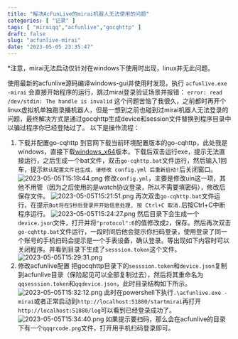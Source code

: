 ```yaml
---
title: "解决AcFunLive的mirai机器人无法使用的问题"
categories: [ "记录" ]
tags: [ "miraiqq","acfunlive","gocqhttp" ]
draft: false
slug: "acfunlive-mirai"
date: "2023-05-05 23:35:47"
---
```


*注意，mirai无法启动仅针对在windows下使用时出现，linux并无此问题。


<!--more-->

使用最新的acfunlive源码编译windows-gui并使用时发现，执行
```acfunlive.exe -mirai```
会直接开始程序的运行，跳过mirai登录验证场景并报错：
```error: read /dev/stdin: The handle is invalid```
这个问题苦恼了我很久，之前都时再开个linux虚拟机单独跑录播机器人，但是一想到之前也碰到过mirai机器人无法登录的问题，最终解决方式是通过gocqhttp生成device和session文件替换到程序目录中以骗过程序你已经登陆过了。
以下是操作流程：

 1. 下载并配置go-cqhttp
到官网下载当前环境配置版本的go-cqhttp，此处我是windows，直接下载[windows_x64][1]版本。下载后双击运行exe，提示无法直接运行，之后生成一个bat文件，双击`go-cqhttp.bat`文件运行，然后输入1回车，提示`默认配置文件已生成，请修改 config.yml 后重新启动!`后关闭窗口。
![2023-05-05T15:19:44.png][2]
修改`config.yml`，主要是修改uin这一项，其他不用管（因为之后使用的是watch协议登录，所以不需要填密码），修改后保存文件。
![2023-05-05T15:21:51.png][3]
再次双击`go-cqhttp.bat`文件运行，在提示`Bot将在5秒后登录并开始信息处理, 按 Ctrl+C 取消.`后按Ctrl+C中断程序运行。
![2023-05-05T15:24:27.png][4]
然后目录下会生成一个`device.json`文件，打开并将`"protocol":6`的值修改成`2`，保存。然后再次双击`go-cqhttp.bat`文件运行，一段时间后他会提示你扫码登录，使用登录了同一个账号的手机扫码会提示是一个手表设备，确认登录。等出现如下内容时可以关闭程序。并看到目录下生成了`sesssion.token`这个文件。
![2023-05-05T15:29:31.png][5]
 2. 修改acfunlive配置
把gocqhttp目录下的`sesssion.token`和`device.json`复制到acfunlive目录（保险起见可以全部复制过去），然后将其重命名为`qqsesssion.token`和`qqdevice.json`，此时目录结构如下所示。
![2023-05-05T15:32:12.png][6]
此时在powershell下执行`.\acfunlive.exe -mirai`或者正常启动到`http://localhost:51880/startmirai`再打开`http://localhost:51880/log`可以看到已经登录成功了。
![2023-05-05T15:34:40.png][7]
如果提示要扫码，那么会在acfunlive的目录下有一个`qqqrcode.png`文件，打开用手机扫码登录即可。


  [1]: https://github.com/Mrs4s/go-cqhttp/releases/download/v1.0.1/go-cqhttp_windows_amd64.exe
  [2]: https://img-tama-guru.oss-cn-hongkong.aliyuncs.com/2023/05/05/64551e91cd25b.png
  [3]: https://img-tama-guru.oss-cn-hongkong.aliyuncs.com/2023/05/05/64551f1085317.png
  [4]: https://img-tama-guru.oss-cn-hongkong.aliyuncs.com/2023/05/05/64551fac3c9af.png
  [5]: https://img-tama-guru.oss-cn-hongkong.aliyuncs.com/2023/05/05/645520dc60a55.png
  [6]: https://img-tama-guru.oss-cn-hongkong.aliyuncs.com/2023/05/05/6455217dd9f5c.png
  [7]: https://img-tama-guru.oss-cn-hongkong.aliyuncs.com/2023/05/05/64552211c7de8.png